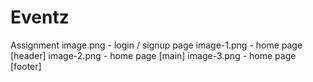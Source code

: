 # Eventz
Assignment
image.png - login / signup page
image-1.png - home page [header]
image-2.png - home page [main]
image-3.png - home page [footer]